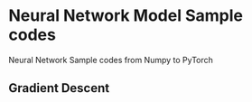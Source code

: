 # Neural Network Model Sample codes
Neural Network Sample codes from Numpy to PyTorch

## Gradient Descent



